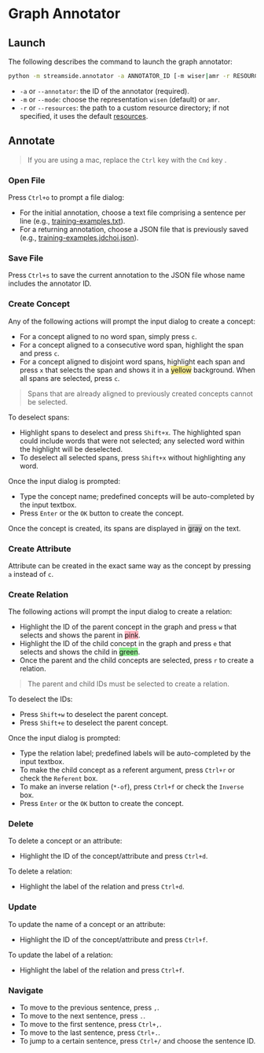 # Graph Annotator

## Launch

The following describes the command to launch the graph annotator:

```bash
python -m streamside.annotator -a ANNOTATOR_ID [-m wiser|amr -r RESOURCE_DIR] &
```
* `-a` or `--annotator`: the ID of the annotator (required).
* `-m` or `--mode`: choose the representation `wisen` (default) or `amr`.
* `-r` or `--resources`: the path to a custom resource directory; if not specified, it uses the default [resources](../streamside/resources/).


## Annotate

> If you are using a mac, replace the `Ctrl` key with the `Cmd` key .

### Open File

Press `Ctrl+o` to prompt a file dialog:

* For the initial annotation, choose a text file comprising a sentence per line (e.g., [training-examples.txt](training-examples.txt)).
* For a returning annotation, choose a JSON file that is previously saved (e.g., [training-examples.jdchoi.json](training-examples.jdchoi.json)).

### Save File

Press `Ctrl+s` to save the current annotation to the JSON file whose name includes the annotator ID.

### Create Concept

Any of the following actions will prompt the input dialog to create a concept:

* For a concept aligned to no word span, simply press `c`.
* For a concept aligned to a consecutive word span, highlight the span and press `c`.
* For a concept aligned to disjoint word spans, highlight each span and press `x` that selects the span and shows it in a <span style="background-color:khaki;">yellow</span> background. When all spans are selected, press `c`.

> Spans that are already aligned to previously created concepts cannot be selected.

To deselect spans:

* Highlight spans to deselect and press `Shift+x`. The highlighted span could include words that were not selected; any selected word within the highlight will be deselected.
* To deselect all selected spans, press `Shift+x` without highlighting any word.


Once the input dialog is prompted:

* Type the concept name; predefined concepts will be auto-completed by the input textbox.
* Press `Enter` or the `OK` button to create the concept.

Once the concept is created, its spans are displayed in <span style="background-color:lightgray;">gray</span> on the text.

### Create Attribute

Attribute can be created in the exact same way as the concept by pressing `a` instead of `c`.

### Create Relation

The following actions will prompt the input dialog to create a relation:

* Highlight the ID of the parent concept in the graph and press `w` that selects and shows the parent in <span style="background-color:lightpink;">pink</span>.
* Highlight the ID of the child concept in the graph and press `e` that selects and shows the child in <span style="background-color:lightgreen;">green</span>.
* Once the parent and the child concepts are selected, press `r` to create a relation.

> The parent and child IDs must be selected to create a relation.

To deselect the IDs:

* Press `Shift+w` to deselect the parent concept.
* Press `Shift+e` to deselect the parent concept.

Once the input dialog is prompted:

* Type the relation label; predefined labels will be auto-completed by the input textbox.
* To make the child concept as a referent argument, press `Ctrl+r` or check the `Referent` box.
* To make an inverse relation (`*-of`), press `Ctrl+f` or check the `Inverse` box.
* Press `Enter` or the `OK` button to create the concept.

### Delete

To delete a concept or an attribute:

* Highlight the ID of the concept/attribute and press `Ctrl+d`.

To delete a relation:

* Highlight the label of the relation and press `Ctrl+d`.

### Update

To update the name of a concept or an attribute:

* Highlight the ID of the concept/attribute and press `Ctrl+f`.

To update the label of a relation:

* Highlight the label of the relation and press `Ctrl+f`.


### Navigate

* To move to the previous sentence, press `,`.
* To move to the next sentence, press `.`.
* To move to the first sentence, press `Ctrl+,`.
* To move to the last sentence, press `Ctrl+.`.
* To jump to a certain sentence, press `Ctrl+/` and choose the sentence ID.
